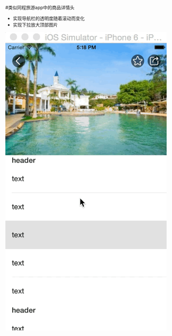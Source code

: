
#类似同程旅游app中的商品详情头
* 实现导航栏的透明度随着滚动而变化
* 实现下拉放大顶部图片

![演示动画](https://raw.githubusercontent.com/husangen/test_ltnavigationbar/master/2015-07-23%2017_21_06.gif)
